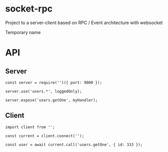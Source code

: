 # socket-rpc
Project to a server-client based on RPC / Event architecture with websocket

Temporary name


# API
## Server

```
const server = require('')({ port: 9000 });

server.use('users.*', loggedOnly);

server.expose('users.getOne', myHandler);

```

## Client
```
import client from '';

const current = client.connect('');

const user = await current.call('users.getOne', { id: 333 });

```
